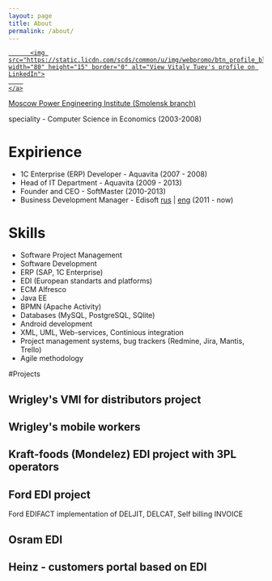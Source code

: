```yaml
---
layout: page
title: About
permalink: /about/
---
```


<div>
<a href="http://ru.linkedin.com/in/tuevv">
      
          <img src="https://static.licdn.com/scds/common/u/img/webpromo/btn_profile_bluetxt_80x15.png" width="80" height="15" border="0" alt="View Vitaly Tuev's profile on LinkedIn">
        
    </a>
</div>

 [Moscow Power Engineering Institute (Smolensk branch)](http://mpei.ru/lang/en/Pages/default.aspx)

speciality - Computer Science in Economics (2003-2008)

# Expirience

- 1C Enterprise (ERP) Developer - Aquavita (2007 - 2008)
- Head of IT Department - Aquavita (2009 - 2013)
- Founder and CEO - SoftMaster (2010-2013)
- Business Development Manager - Edisoft [rus](http://ediweb.ru/) | [eng](http://edisoft.ee/eng/) (2011 - now)

# Skills

- Software Project Management
- Software Development
- ERP (SAP, 1C Enterprise)
- EDI (European standarts and platforms)
- ECM Alfresco
- Java EE
- BPMN (Apache Activity)
- Databases (MySQL, PostgreSQL, SQlite)
- Android development
- XML, UML, Web-services, Continious integration
- Project management systems, bug trackers (Redmine, Jira, Mantis, Trello)
- Agile methodology

#Projects

## Wrigley's VMI for distributors project
## Wrigley's mobile workers
## Kraft-foods (Mondelez) EDI project with 3PL operators
## Ford EDI project
Ford EDIFACT implementation of DELJIT, DELCAT, Self billing INVOICE
## Osram EDI 
## Heinz - customers portal based on EDI
